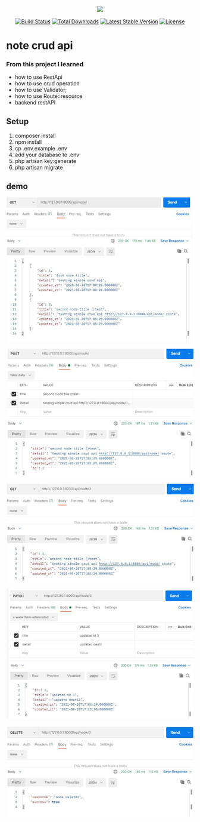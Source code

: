 <p align="center"><a href="https://laravel.com" target="_blank"><img src="https://raw.githubusercontent.com/laravel/art/master/logo-lockup/5%20SVG/2%20CMYK/1%20Full%20Color/laravel-logolockup-cmyk-red.svg" width="400"></a></p>

<p align="center">
<a href="https://travis-ci.org/laravel/framework"><img src="https://travis-ci.org/laravel/framework.svg" alt="Build Status"></a>
<a href="https://packagist.org/packages/laravel/framework"><img src="https://img.shields.io/packagist/dt/laravel/framework" alt="Total Downloads"></a>
<a href="https://packagist.org/packages/laravel/framework"><img src="https://img.shields.io/packagist/v/laravel/framework" alt="Latest Stable Version"></a>
<a href="https://packagist.org/packages/laravel/framework"><img src="https://img.shields.io/packagist/l/laravel/framework" alt="License"></a>
</p>

# note crud api

### From this project I learned
- how to use RestApi
- how to use crud operation
- how to use Validator;
- how to use Route::resource
- backend restAPI

## Setup

1. composer install
1. npm install
1. cp .env.example .env
1. add your database to .env
1. php artisan key:generate
1. php artisan migrate

## demo

![get](demo/get.JPG?raw=true "get")

![add](demo/post.JPG?raw=true "post")

![get 1](demo/getById.JPG?raw=true "getById")

![update](demo/updateByid.JPG?raw=true "updateByid")

![delete](demo/deleteById.JPG?raw=true "deleteById")

